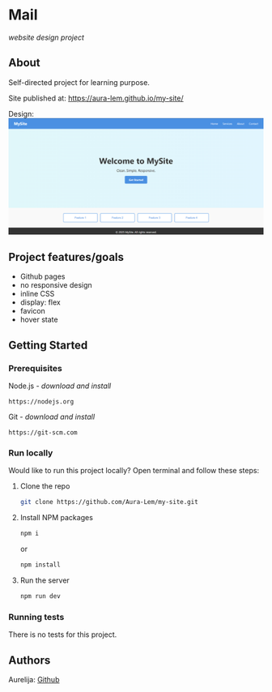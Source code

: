 # Mail

_website design project_

## About

Self-directed project for learning purpose.

Site published at: https://aura-lem.github.io/my-site/

Design: ![alt text](./original-design.png)

## Project features/goals

  - Github pages
  - no responsive design
  - inline CSS
  - display: flex
  - favicon
  - hover state
  

## Getting Started

### Prerequisites

Node.js - _download and install_

```
https://nodejs.org
```

Git - _download and install_

```
https://git-scm.com
```

### Run locally

Would like to run this project locally? Open terminal and follow these steps:

1. Clone the repo
    ```sh
    git clone https://github.com/Aura-Lem/my-site.git
    ```
2. Install NPM packages
    ```sh
    npm i
    ```
    or
    ```sh
    npm install
    ```
3. Run the server
    ```sh
    npm run dev
    ```

### Running tests

There is no tests for this project.

## Authors 

Aurelija: [Github](https://github.com/Aura-Lem)